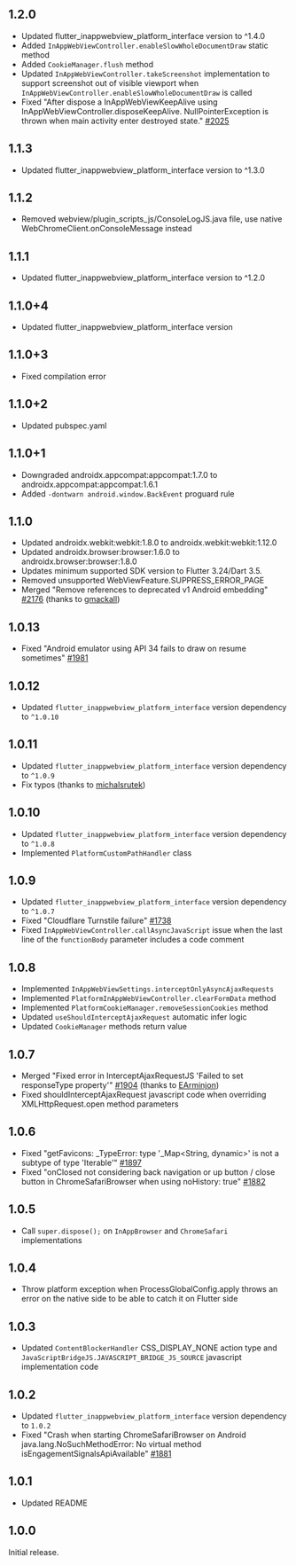 ## 1.2.0

- Updated flutter_inappwebview_platform_interface version to ^1.4.0
- Added `InAppWebViewController.enableSlowWholeDocumentDraw` static method
- Added `CookieManager.flush` method
- Updated `InAppWebViewController.takeScreenshot` implementation to support screenshot out of visible viewport when `InAppWebViewController.enableSlowWholeDocumentDraw` is called
- Fixed "After dispose a InAppWebViewKeepAlive using InAppWebViewController.disposeKeepAlive. NullPointerException is thrown when main activity enter destroyed state." [#2025](https://github.com/pichillilorenzo/flutter_inappwebview/issues/2025)

## 1.1.3

- Updated flutter_inappwebview_platform_interface version to ^1.3.0

## 1.1.2

- Removed webview/plugin_scripts_js/ConsoleLogJS.java file, use native WebChromeClient.onConsoleMessage instead

## 1.1.1

- Updated flutter_inappwebview_platform_interface version to ^1.2.0

## 1.1.0+4

- Updated flutter_inappwebview_platform_interface version

## 1.1.0+3

- Fixed compilation error

## 1.1.0+2

- Updated pubspec.yaml

## 1.1.0+1

- Downgraded androidx.appcompat:appcompat:1.7.0 to androidx.appcompat:appcompat:1.6.1
- Added `-dontwarn android.window.BackEvent` proguard rule

## 1.1.0

- Updated androidx.webkit:webkit:1.8.0 to androidx.webkit:webkit:1.12.0
- Updated androidx.browser:browser:1.6.0 to androidx.browser:browser:1.8.0
- Updates minimum supported SDK version to Flutter 3.24/Dart 3.5.
- Removed unsupported WebViewFeature.SUPPRESS_ERROR_PAGE
- Merged "Remove references to deprecated v1 Android embedding" [#2176](https://github.com/pichillilorenzo/flutter_inappwebview/pull/2176) (thanks to [gmackall](https://github.com/gmackall))

## 1.0.13

- Fixed "Android emulator using API 34 fails to draw on resume sometimes" [#1981](https://github.com/pichillilorenzo/flutter_inappwebview/issues/1981)

## 1.0.12

- Updated `flutter_inappwebview_platform_interface` version dependency to `^1.0.10`

## 1.0.11

- Updated `flutter_inappwebview_platform_interface` version dependency to `^1.0.9`
- Fix typos (thanks to [michalsrutek](https://github.com/michalsrutek))

## 1.0.10

- Updated `flutter_inappwebview_platform_interface` version dependency to `^1.0.8`
- Implemented `PlatformCustomPathHandler` class

## 1.0.9

- Updated `flutter_inappwebview_platform_interface` version dependency to `^1.0.7`
- Fixed "Cloudflare Turnstile failure" [#1738](https://github.com/pichillilorenzo/flutter_inappwebview/issues/1738)
- Fixed `InAppWebViewController.callAsyncJavaScript` issue when the last line of the `functionBody` parameter includes a code comment

## 1.0.8

- Implemented `InAppWebViewSettings.interceptOnlyAsyncAjaxRequests`
- Implemented `PlatformInAppWebViewController.clearFormData` method
- Implemented `PlatformCookieManager.removeSessionCookies` method
- Updated `useShouldInterceptAjaxRequest` automatic infer logic
- Updated `CookieManager` methods return value

## 1.0.7

- Merged "Fixed error in InterceptAjaxRequestJS 'Failed to set responseType property'" [#1904](https://github.com/pichillilorenzo/flutter_inappwebview/pull/1904) (thanks to [EArminjon](https://github.com/EArminjon))
- Fixed shouldInterceptAjaxRequest javascript code when overriding XMLHttpRequest.open method parameters

## 1.0.6

- Fixed "getFavicons: _TypeError: type '_Map<String, dynamic>' is not a subtype of type 'Iterable<dynamic>'" [#1897](https://github.com/pichillilorenzo/flutter_inappwebview/issues/1897)
- Fixed "onClosed not considering back navigation or up button / close button in ChromeSafariBrowser when using noHistory: true" [#1882](https://github.com/pichillilorenzo/flutter_inappwebview/issues/1882)

## 1.0.5

- Call `super.dispose();` on `InAppBrowser` and `ChromeSafari` implementations 

## 1.0.4

- Throw platform exception when ProcessGlobalConfig.apply throws an error on the native side to be able to catch it on Flutter side

## 1.0.3

- Updated `ContentBlockerHandler` CSS_DISPLAY_NONE action type and `JavaScriptBridgeJS.JAVASCRIPT_BRIDGE_JS_SOURCE` javascript implementation code

## 1.0.2

- Updated `flutter_inappwebview_platform_interface` version dependency to `1.0.2` 
- Fixed "Crash when starting ChromeSafariBrowser on Android java.lang.NoSuchMethodError: No virtual method isEngagementSignalsApiAvailable" [#1881](https://github.com/pichillilorenzo/flutter_inappwebview/issues/1881)

## 1.0.1

- Updated README

## 1.0.0

Initial release.
